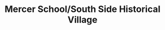 ---
layout: repo
title: "Mercer School/South Side Historical Village"
id: 14211
permalink: repos/14211/
---